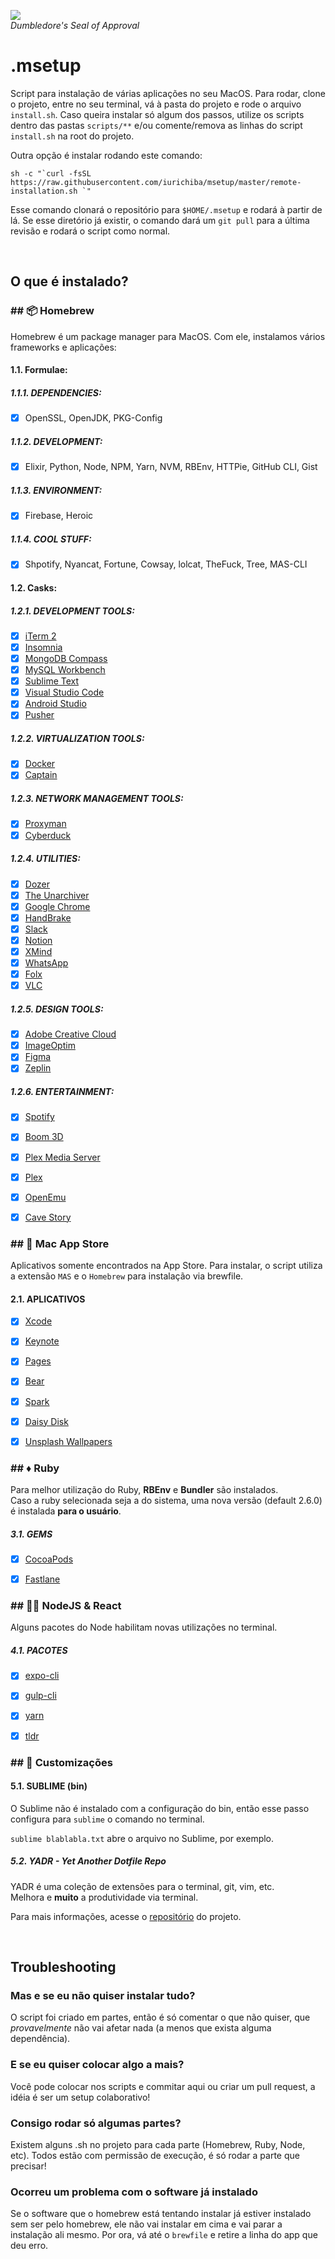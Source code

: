 ![](https://66.media.tumblr.com/f90b9b50afe82b23c3185b90024958a6/tumblr_o4lyno0TPB1v8us28o1_400.gif)  
_Dumbledore's Seal of Approval_

# .msetup

Script para instalação de várias aplicações no seu MacOS. Para rodar, clone o projeto, entre no seu terminal, vá à pasta do projeto e rode o arquivo `install.sh`. Caso queira instalar só algum dos passos, utilize os scripts dentro das pastas `scripts/**` e/ou comente/remova as linhas do script `install.sh` na root do projeto.

Outra opção é instalar rodando este comando:
```shell
sh -c "`curl -fsSL https://raw.githubusercontent.com/iurichiba/msetup/master/remote-installation.sh `"
```

Esse comando clonará o repositório para `$HOME/.msetup` e rodará à partir de lá. Se esse diretório já existir, o comando dará um `git pull` para a última revisão e rodará o script como normal.

<br/>

## O que é instalado?

### ## 📦 Homebrew 
Homebrew é um package manager para MacOS. Com ele, instalamos vários frameworks e aplicações:

#### 1.1. Formulae:

##### 1.1.1. DEPENDENCIES:
- [x] OpenSSL, OpenJDK, PKG-Config

##### 1.1.2. DEVELOPMENT:
- [x] Elixir, Python, Node, NPM, Yarn, NVM, RBEnv, HTTPie, GitHub CLI, Gist

##### 1.1.3. ENVIRONMENT:
- [x] Firebase, Heroic

##### 1.1.4. COOL STUFF:
- [x] Shpotify, Nyancat, Fortune, Cowsay, lolcat, TheFuck, Tree, MAS-CLI


#### 1.2. Casks:

##### 1.2.1. DEVELOPMENT TOOLS:  
- [x] [iTerm 2](https://www.iterm2.com/)  
- [x] [Insomnia](https://insomnia.rest/)  
- [x] [MongoDB Compass](https://www.mongodb.com/products/compass)  
- [x] [MySQL Workbench](https://www.mysql.com/products/workbench/)  
- [x] [Sublime Text](https://www.sublimetext.com/3)  
- [x] [Visual Studio Code](https://code.visualstudio.com/)  
- [x] [Android Studio](https://developer.android.com/studio/index.html)  
- [x] [Pusher](https://github.com/noodlewerk/NWPusher)  
  
##### 1.2.2. VIRTUALIZATION TOOLS:  
- [x] [Docker](https://www.docker.com/community-edition)  
- [x] [Captain](https://getcaptain.co/)  
  
##### 1.2.3. NETWORK MANAGEMENT TOOLS:  
- [x] [Proxyman](https://proxyman.io/)  
- [x] [Cyberduck](https://cyberduck.io/)  
  
##### 1.2.4. UTILITIES:  
- [x] [Dozer](https://dozermac.com/)  
- [x] [The Unarchiver](https://theunarchiver.com/)  
- [x] [Google Chrome](https://www.google.com/chrome/)  
- [x] [HandBrake](https://handbrake.fr/)  
- [x] [Slack](https://slack.com/)  
- [x] [Notion](https://www.notion.so/)  
- [x] [XMind](https://www.xmind.app)  
- [x] [WhatsApp](https://www.whatsapp.com/)   
- [x] [Folx](https://mac.eltima.com/download-manager.html)  
- [x] [VLC](https://www.videolan.org/vlc/)  
  
##### 1.2.5. DESIGN TOOLS:  
- [x] [Adobe Creative Cloud](https://www.adobe.com/creativecloud.html)  
- [x] [ImageOptim](https://imageoptim.com/mac)  
- [x] [Figma](https://www.figma.com/)  
- [x] [Zeplin](https://zeplin.io/)  
  
##### 1.2.6. ENTERTAINMENT:  
- [x] [Spotify](https://www.spotify.com/)  
- [x] [Boom 3D](https://www.globaldelight.com/boom3d)  
- [x] [Plex Media Server](https://www.plex.tv/)   
- [x] [Plex](https://www.plex.tv/)   
- [x] [OpenEmu](https://openemu.org/)   
- [x] [Cave Story](https://www.cavestory.org/)  


### ## 🍎 Mac App Store  
Aplicativos somente encontrados na App Store. Para instalar, o script utiliza a extensão `MAS` e o `Homebrew` para instalação via brewfile.

#### 2.1. APLICATIVOS
- [x] [Xcode](https://developer.apple.com/xcode/)  
- [x] [Keynote](https://www.apple.com/keynote/)  
- [x] [Pages](https://www.apple.com/pages/)  
- [x] [Bear](https://bear.app)  
- [x] [Spark](https://sparkmailapp.com)  
- [x] [Daisy Disk](https://daisydiskapp.com/)  
- [x] [Unsplash Wallpapers](https://apps.apple.com/us/app/unsplash-wallpapers/id1284863847)  


### ## ♦️ Ruby  
Para melhor utilização do Ruby, **RBEnv** e **Bundler** são instalados.  
Caso a ruby selecionada seja a do sistema, uma nova versão (default 2.6.0) é instalada **para o usuário**.

##### 3.1. GEMS
- [x] [CocoaPods](https://cocoapods.org/)  
- [x] [Fastlane](https://fastlane.tools/)  


### ## 👩‍💻 NodeJS & React  
Alguns pacotes do Node habilitam novas utilizações no terminal.

##### 4.1. PACOTES
- [x] [expo-cli](https://github.com/expo/expo-cli)
- [x] [gulp-cli](https://gulpjs.com)
- [x] [yarn](https://yarnpkg.com)
- [x] [tldr](https://tldr.sh)


### ## 🤖 Customizações    

#### 5.1. SUBLIME (bin)
O Sublime não é instalado com a configuração do bin, então esse passo configura para `sublime` o comando no terminal.

`sublime blablabla.txt` abre o arquivo no Sublime, por exemplo.

##### 5.2. YADR - Yet Another Dotfile Repo
YADR é uma coleção de extensões para o terminal, git, vim, etc.  
Melhora e **muito** a produtividade via terminal.

Para mais informações, acesse o [repositório](https://github.com/skwp/dotfiles) do projeto.

<br/>

## Troubleshooting

### Mas e se eu não quiser instalar tudo?
O script foi criado em partes, então é só comentar o que não quiser, que _provavelmente_ não vai afetar nada (a menos que exista alguma dependência).

### E se eu quiser colocar algo a mais?
Você pode colocar nos scripts e commitar aqui ou criar um pull request, a idéia é ser um setup colaborativo!

### Consigo rodar só algumas partes?
Existem alguns .sh no projeto para cada parte (Homebrew, Ruby, Node, etc). Todos estão com permissão de execução, é só rodar a parte que precisar!

### Ocorreu um problema com o software já instalado
Se o software que o homebrew está tentando instalar já estiver instalado sem ser pelo homebrew, ele não vai instalar em cima e vai parar a instalação ali mesmo. Por ora, vá até o `brewfile` e retire a linha do app que deu erro.
